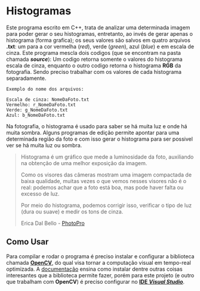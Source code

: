 # Histogramas

Este programa escrito em C++, trata de analizar uma determinada imagem para poder gerar o seu histogramas, entretanto, ao invés de gerar apenas o histograma (forma grafica); os seus valores são salvos em quatro arquivos **.txt**: um para a cor vermelha (*red*), verde (*green*), azul (*blue*) e em escala de cinza.  Este programa mescla dois codigos (que se encontram na pasta chamada ***source***): Um codigo retorna somente o valores do histograma escala de cinza, enquanto o outro codigo retorna o histograma **RGB** da fotografia. Sendo preciso trabalhar com os valores de cada histograma separadamente. 

```
Exemplo do nome dos arquivos:

Escala de cinza: NomeDaFoto.txt
Vermelho: r_NomeDaFoto.txt
Verde: g_NomeDaFoto.txt
Azul: b_NomeDaFoto.txt

```

Na fotografia, o histograma é usado para saber se há muita luz e onde há muita sombra. Alguns programas de edição permite apontar para uma determinada região da foto e com isso gerar o histograma para ser possivel ver se há muita luz ou sombra. 

> Histograma é um gráfico que mede a luminosidade da foto, auxiliando na obtenção de uma melhor exposição da imagem.
>
> Como os visores das câmeras mostram uma imagem compactada de baixa  qualidade, muitas vezes o que vemos nesses visores não é o real: podemos achar que a foto está boa, mas pode haver falta ou excesso de luz.
>
> Por meio do histograma, podemos corrigir isso, verificar o tipo de luz (dura ou suave) e medir os tons de cinza.
>
> Erica Dal Bello - [PhotoPro](https://www.photopro.com.br/)

## Como Usar

Para compilar e rodar o programa é preciso instalar e configurar a biblioteca chamada [**OpenCV**](https://opencv.org/), do qual visa tornar a computação visual em tempo-real optimizada. A [documentação](https://docs.opencv.org/master/d9/df8/tutorial_root.html) ensina como instalar dentre outras coisas interesantes que a biblioteca permite fazer,  porém para este projeto (e outro que trabalham com **OpenCV**) é preciso configurar no [**IDE** ***Visual Studio***](https://docs.opencv.org/master/dd/d6e/tutorial_windows_visual_studio_opencv.html).  

  

